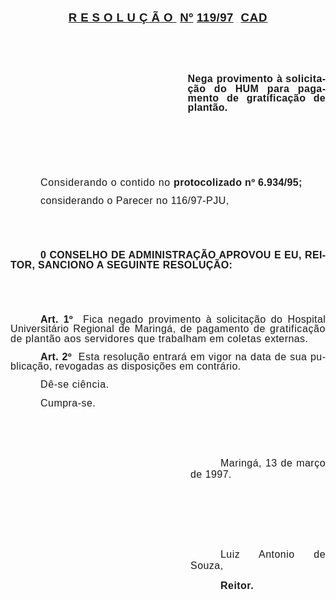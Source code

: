 <body lang=PT-BR style='tab-interval:36.0pt'>

<div class=Section1>

<p class=MsoNormal align=center style='text-align:center'><b style='mso-bidi-font-weight:
normal'><u><span style='font-size:14.0pt;mso-bidi-font-size:10.0pt;font-family:
Arial;letter-spacing:.3pt;mso-fareast-language:EN-US'>R E S O L U Ç Ã</span></u></b><b
style='mso-bidi-font-weight:normal'><u><span style='font-size:14.0pt;
mso-bidi-font-size:10.0pt;font-family:Arial;letter-spacing:.35pt;mso-fareast-language:
EN-US'> O </span></u></b><b style='mso-bidi-font-weight:normal'><span
style='font-size:14.0pt;mso-bidi-font-size:10.0pt;font-family:Arial;letter-spacing:
.3pt;mso-fareast-language:EN-US'><span style="mso-spacerun: yes"> </span></span></b><b
style='mso-bidi-font-weight:normal'><u><span style='font-size:14.0pt;
mso-bidi-font-size:10.0pt;font-family:Arial;letter-spacing:.35pt;mso-fareast-language:
EN-US'>Nº</span></u></b><b style='mso-bidi-font-weight:normal'><span
style='font-size:14.0pt;mso-bidi-font-size:10.0pt;font-family:Arial;letter-spacing:
.3pt;mso-fareast-language:EN-US'> </span></b><b style='mso-bidi-font-weight:
normal'><u><span style='font-size:14.0pt;mso-bidi-font-size:10.0pt;font-family:
Arial;letter-spacing:.35pt;mso-fareast-language:EN-US'>119/97</span></u></b><b
style='mso-bidi-font-weight:normal'><span style='font-size:14.0pt;mso-bidi-font-size:
10.0pt;font-family:Arial;letter-spacing:.3pt;mso-fareast-language:EN-US'> <u></u>
</span></b><b style='mso-bidi-font-weight:normal'><u><span style='font-size:
14.0pt;mso-bidi-font-size:10.0pt;font-family:Arial;letter-spacing:.6pt;
mso-fareast-language:EN-US'>CAD<o:p></o:p></span></u></b></p>

<p class=MsoNormal style='text-align:justify;line-height:11.4pt;mso-line-height-rule:
exactly'><b style='mso-bidi-font-weight:normal'><span style='font-size:12.0pt;
mso-bidi-font-size:10.0pt;font-family:Arial;letter-spacing:.25pt;mso-fareast-language:
EN-US'><![if !supportEmptyParas]>&nbsp;<![endif]><o:p></o:p></span></b></p>

<p class=MsoNormal style='text-align:justify;line-height:11.4pt;mso-line-height-rule:
exactly'><b style='mso-bidi-font-weight:normal'><span style='font-size:12.0pt;
mso-bidi-font-size:10.0pt;font-family:Arial;letter-spacing:.25pt;mso-fareast-language:
EN-US'><![if !supportEmptyParas]>&nbsp;<![endif]><o:p></o:p></span></b></p>

<p class=MsoNormal style='margin-left:212.65pt;text-align:justify;line-height:
11.4pt;mso-line-height-rule:exactly'><b style='mso-bidi-font-weight:normal'><span
style='font-size:12.0pt;mso-bidi-font-size:10.0pt;font-family:Arial;letter-spacing:
.25pt;mso-fareast-language:EN-US'>Nega provimento </span></b><b
style='mso-bidi-font-weight:normal'><span style='font-size:12.0pt;mso-bidi-font-size:
10.0pt;font-family:Arial;mso-fareast-language:EN-US'>à <span style='letter-spacing:
.3pt'>solicitação do HUM para pagamento de gratificação </span><span
style='letter-spacing:.25pt'>de plantão.<o:p></o:p></span></span></b></p>

<p class=MsoNormal style='text-align:justify'><b style='mso-bidi-font-weight:
normal'><span style='font-size:12.0pt;mso-bidi-font-size:10.0pt;font-family:
Arial;letter-spacing:.3pt;mso-fareast-language:EN-US'><![if !supportEmptyParas]>&nbsp;<![endif]><o:p></o:p></span></b></p>

<p class=MsoNormal style='text-align:justify;line-height:11.4pt;mso-line-height-rule:
exactly'><span style='font-size:12.0pt;mso-bidi-font-size:10.0pt;font-family:
Arial;letter-spacing:.5pt;mso-fareast-language:EN-US'><![if !supportEmptyParas]>&nbsp;<![endif]><o:p></o:p></span></p>

<p class=MsoNormal style='text-align:justify;line-height:11.4pt;mso-line-height-rule:
exactly'><span style='font-size:12.0pt;mso-bidi-font-size:10.0pt;font-family:
Arial;letter-spacing:.5pt;mso-fareast-language:EN-US'><![if !supportEmptyParas]>&nbsp;<![endif]><o:p></o:p></span></p>

<p class=MsoNormal style='text-align:justify;text-indent:36.0pt;line-height:
11.4pt;mso-line-height-rule:exactly'><span style='font-size:12.0pt;mso-bidi-font-size:
10.0pt;font-family:Arial;letter-spacing:.5pt;mso-fareast-language:EN-US'>Considerando
o contido no </span><b style='mso-bidi-font-weight:normal'><span
style='font-size:12.0pt;mso-bidi-font-size:10.0pt;font-family:Arial;letter-spacing:
.25pt;mso-fareast-language:EN-US'>protocolizado nº 6.934/95;<o:p></o:p></span></b></p>

<p class=MsoNormal style='text-align:justify;text-indent:36.0pt;line-height:
11.4pt;mso-line-height-rule:exactly'><span style='font-size:12.0pt;mso-bidi-font-size:
10.0pt;font-family:Arial;letter-spacing:.35pt;mso-fareast-language:EN-US'>considerando
o Parecer no 116/97-PJU,<o:p></o:p></span></p>

<p class=MsoNormal style='text-align:justify;line-height:11.4pt;mso-line-height-rule:
exactly'><span style='font-size:12.0pt;mso-bidi-font-size:10.0pt;font-family:
Arial;letter-spacing:.35pt;mso-fareast-language:EN-US'><![if !supportEmptyParas]>&nbsp;<![endif]><o:p></o:p></span></p>

<p class=MsoNormal style='text-align:justify;line-height:11.4pt;mso-line-height-rule:
exactly'><span style='font-size:12.0pt;mso-bidi-font-size:10.0pt;font-family:
Arial;letter-spacing:.35pt;mso-fareast-language:EN-US'><![if !supportEmptyParas]>&nbsp;<![endif]><o:p></o:p></span></p>

<p class=MsoNormal style='text-align:justify;text-indent:36.0pt;line-height:
11.4pt;mso-line-height-rule:exactly'><b style='mso-bidi-font-weight:normal'><span
style='font-size:12.0pt;mso-bidi-font-size:10.0pt;font-family:Arial;letter-spacing:
.25pt;mso-fareast-language:EN-US'>0 CONSELHO DE ADMINISTRAÇÃO APROVOU E EU, REITOR,
</span></b><b style='mso-bidi-font-weight:normal'><span style='font-size:12.0pt;
mso-bidi-font-size:10.0pt;font-family:Arial;letter-spacing:.3pt;mso-fareast-language:
EN-US'>SANCIONO A SEGUINTE RESOLUÇÃO:<o:p></o:p></span></b></p>

<p class=MsoNormal style='text-align:justify;line-height:11.4pt;mso-line-height-rule:
exactly'><b style='mso-bidi-font-weight:normal'><span style='font-size:12.0pt;
mso-bidi-font-size:10.0pt;font-family:Arial;letter-spacing:.2pt;mso-fareast-language:
EN-US'><![if !supportEmptyParas]>&nbsp;<![endif]><o:p></o:p></span></b></p>

<p class=MsoNormal style='text-align:justify;line-height:11.4pt;mso-line-height-rule:
exactly'><b style='mso-bidi-font-weight:normal'><span style='font-size:12.0pt;
mso-bidi-font-size:10.0pt;font-family:Arial;letter-spacing:.2pt;mso-fareast-language:
EN-US'><![if !supportEmptyParas]>&nbsp;<![endif]><o:p></o:p></span></b></p>

<p class=MsoNormal style='text-align:justify;text-indent:36.0pt;line-height:
11.4pt;mso-line-height-rule:exactly'><b style='mso-bidi-font-weight:normal'><span
style='font-size:12.0pt;mso-bidi-font-size:10.0pt;font-family:Arial;letter-spacing:
.2pt;mso-fareast-language:EN-US'>Art. 1º<span style="mso-spacerun: yes"> 
</span></span></b><span style='font-size:12.0pt;mso-bidi-font-size:10.0pt;
font-family:Arial;letter-spacing:.35pt;mso-fareast-language:EN-US'>Fica negado
provimento </span><span style='font-size:12.0pt;mso-bidi-font-size:10.0pt;
font-family:Arial;mso-fareast-language:EN-US'>à <span style='letter-spacing:
.3pt'>solicitação do </span><span style='letter-spacing:.25pt'>Hospital
Universitário Regional de </span><span style='letter-spacing:.35pt'>Maringá, de
pagamento de </span><span style='letter-spacing:.45pt'>gratificação de plantão
aos servidores que trabalham em coletas </span><span style='letter-spacing:
.3pt'>externas.<o:p></o:p></span></span></p>

<p class=MsoNormal style='text-align:justify;text-indent:36.0pt;line-height:
11.4pt;mso-line-height-rule:exactly'><b style='mso-bidi-font-weight:normal'><span
style='font-size:12.0pt;mso-bidi-font-size:10.0pt;font-family:Arial;letter-spacing:
.3pt;mso-fareast-language:EN-US'>Art. 2º<span style="mso-spacerun: yes"> 
</span></span></b><span style='font-size:12.0pt;mso-bidi-font-size:10.0pt;
font-family:Arial;letter-spacing:.4pt;mso-fareast-language:EN-US'>Esta
resolução entrará em vigor na data de sua </span><span style='font-size:12.0pt;
mso-bidi-font-size:10.0pt;font-family:Arial;letter-spacing:.3pt;mso-fareast-language:
EN-US'>publicação, revogadas as disposições em contrário.<o:p></o:p></span></p>

<p class=MsoNormal style='text-align:justify;text-indent:36.0pt;line-height:
11.4pt;mso-line-height-rule:exactly'><span style='font-size:12.0pt;mso-bidi-font-size:
10.0pt;font-family:Arial;letter-spacing:.45pt;mso-fareast-language:EN-US'>Dê-se
ciência.<o:p></o:p></span></p>

<p class=Style2 style='margin-left:0cm;text-align:justify;text-indent:36.0pt'><span
style='font-size:12.0pt;mso-bidi-font-size:10.0pt;font-family:Arial;letter-spacing:
.35pt;mso-fareast-language:EN-US'>Cumpra-se.<o:p></o:p></span></p>

<p class=Style2 style='margin-left:0cm;text-align:justify'><span
style='font-size:12.0pt;mso-bidi-font-size:10.0pt;font-family:Arial;letter-spacing:
.35pt;mso-fareast-language:EN-US'><![if !supportEmptyParas]>&nbsp;<![endif]><o:p></o:p></span></p>

<p class=Style2 style='margin-left:0cm;text-align:justify'><span
style='font-size:12.0pt;mso-bidi-font-size:10.0pt;font-family:Arial;letter-spacing:
.35pt;mso-fareast-language:EN-US'><![if !supportEmptyParas]>&nbsp;<![endif]><o:p></o:p></span></p>

<p class=Style2 style='margin-left:216.0pt;text-align:justify;text-indent:36.0pt'><span
style='font-size:12.0pt;mso-bidi-font-size:10.0pt;font-family:Arial;letter-spacing:
.35pt;mso-fareast-language:EN-US'>Maringá, 13 de março de 1997.<o:p></o:p></span></p>

<p class=Style2 style='margin-left:216.0pt;text-align:justify;text-indent:36.0pt'><span
style='font-size:12.0pt;mso-bidi-font-size:10.0pt;font-family:Arial;letter-spacing:
.35pt;mso-fareast-language:EN-US'><![if !supportEmptyParas]>&nbsp;<![endif]><o:p></o:p></span></p>

<p class=Style2 style='margin-left:216.0pt;text-align:justify;text-indent:36.0pt'><span
style='font-size:12.0pt;mso-bidi-font-size:10.0pt;font-family:Arial;letter-spacing:
.35pt;mso-fareast-language:EN-US'><![if !supportEmptyParas]>&nbsp;<![endif]><o:p></o:p></span></p>

<p class=Style2 style='margin-left:216.0pt;text-align:justify;text-indent:36.0pt'><span
style='font-size:12.0pt;mso-bidi-font-size:10.0pt;font-family:Arial;letter-spacing:
.35pt;mso-fareast-language:EN-US'><![if !supportEmptyParas]>&nbsp;<![endif]><o:p></o:p></span></p>

<p class=Style2 style='margin-left:216.0pt;text-align:justify;text-indent:36.0pt'><span
lang=ES-TRAD style='font-size:12.0pt;mso-bidi-font-size:10.0pt;font-family:
Arial;letter-spacing:.35pt;mso-ansi-language:ES-TRAD;mso-fareast-language:EN-US'>Luiz
Antonio de Souza,<o:p></o:p></span></p>

<p class=Style2 style='margin-left:216.0pt;text-align:justify;text-indent:36.0pt'><b><span
lang=ES-TRAD style='font-size:12.0pt;mso-bidi-font-size:10.0pt;font-family:
Arial;letter-spacing:.35pt;mso-ansi-language:ES-TRAD;mso-fareast-language:EN-US'>Reitor.</span></b><b><span
lang=ES-TRAD style='font-size:12.0pt;mso-bidi-font-size:10.0pt;font-family:
Arial;mso-ansi-language:ES-TRAD'><o:p></o:p></span></b></p>

</div>

</body>

